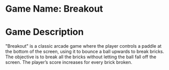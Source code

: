 # Game Name: Breakout

# Game Description
"Breakout" is a classic arcade game where the player controls a paddle at the bottom of the screen, using it to bounce a ball upwards to break bricks. The objective is to break all the bricks without letting the ball fall off the screen. The player’s score increases for every brick broken.